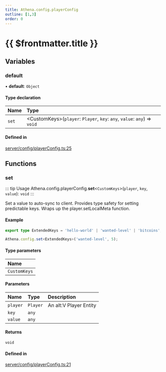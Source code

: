 ```yaml
---
title: Athena.config.playerConfig
outline: [1,3]
order: 0
---
```


# {{ $frontmatter.title }}


## Variables

### default

• **default**: `Object`

#### Type declaration

| Name | Type |
| :------ | :------ |
| `set` | <CustomKeys\>(`player`: `Player`, `key`: `any`, `value`: `any`) => `void` |

#### Defined in

[server/config/playerConfig.ts:25](https://github.com/Stuyk/altv-athena/blob/6e181c5/src/core/server/config/playerConfig.ts#L25)

## Functions

### set

::: tip Usage
Athena.config.playerConfig.**set**<`CustomKeys`\>(`player`, `key`, `value`): `void`
:::

Set a value to auto-sync to client.
Provides type safety for setting predictable keys.
Wraps up the player.setLocalMeta function.

#### Example
```ts
export type ExtendedKeys = 'hello-world' | 'wanted-level' | 'bitcoins';

Athena.config.set<ExtendedKeys>('wanted-level', 5);
```

#### Type parameters

| Name |
| :------ |
| `CustomKeys` |

#### Parameters

| Name | Type | Description |
| :------ | :------ | :------ |
| `player` | `Player` | An alt:V Player Entity |
| `key` | `any` |  |
| `value` | `any` |  |

#### Returns

`void`

#### Defined in

[server/config/playerConfig.ts:21](https://github.com/Stuyk/altv-athena/blob/6e181c5/src/core/server/config/playerConfig.ts#L21)
